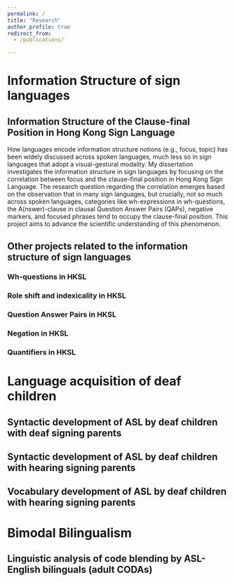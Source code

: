 ```yaml
---
permalink: /
title: "Research"
author_profile: true
redirect_from: 
  - /publications/

---
```

# Information Structure of sign languages
## Information Structure of the Clause-final Position in Hong Kong Sign Language 

How languages encode information structure notions (e.g., focus, topic) has been widely discussed across spoken languages, much less so in sign languages that adopt a visual-gestural modality. My dissertation investigates the information structure in sign languages by focusing on the correlation between focus and the clause-final position in Hong Kong Sign Language. The research question regarding the correlation emerges based on the observation that in many sign languages, but crucially, not so much across spoken languages, categories like wh-expressions in wh-questions, the A(nswer)-clause in clausal Question Answer Pairs (QAPs), negative markers, and focused phrases tend to occupy the clause-final position. This project aims to advance the scientific understanding of this phenomenon. 

## Other projects related to the information structure of sign languages
### Wh-questions in HKSL 
### Role shift and indexicality in HKSL 
### Question Answer Pairs in HKSL 
### Negation in HKSL
### Quantifiers in HKSL

# Language acquisition of deaf children
## Syntactic development of ASL by deaf children with deaf signing parents
## Syntactic development of ASL by deaf children with hearing signing parents
## Vocabulary development of ASL by deaf children with hearing signing parents

# Bimodal Bilingualism
## Linguistic analysis of code blending by ASL-English bilinguals (adult CODAs)
